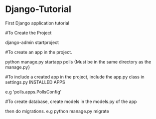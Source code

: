 # Django-Tutorial
First Django application tutorial


#To Create the Project

django-admin startproject <project-site-name>

#To create an app in the project.

python manage.py startapp polls {Must be in the same directory as the manage.py}


#To include a created app in the project, include the app.py class in settings.py INSTALLED APPS

e.g 'polls.apps.PollsConfig'	

#To create database, create models in the models.py of the app

then do migrations. e.g python manage.py migrate


